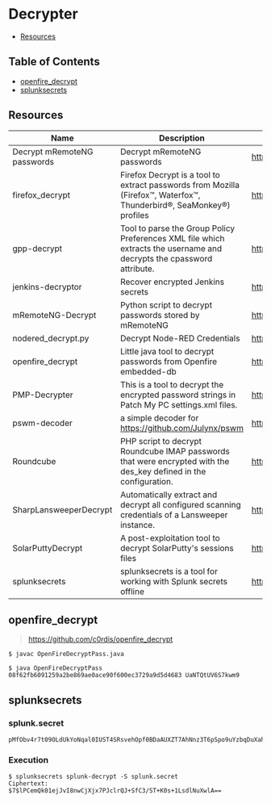 # Decrypter

- [Resources](#resources)

## Table of Contents

- [openfire_decrypt](#openfire_decrypt)
- [splunksecrets](#splunksecrets)

## Resources

| Name | Description | URL |
| --- | --- | --- |
| Decrypt mRemoteNG passwords | Decrypt mRemoteNG passwords | https://github.com/gquere/mRemoteNG_password_decrypt |
| firefox_decrypt | Firefox Decrypt is a tool to extract passwords from Mozilla (Firefox™, Waterfox™, Thunderbird®, SeaMonkey®) profiles | https://github.com/unode/firefox_decrypt |
| gpp-decrypt | Tool to parse the Group Policy Preferences XML file which extracts the username and decrypts the cpassword attribute. | https://github.com/t0thkr1s/gpp-decrypt |
| jenkins-decryptor | Recover encrypted Jenkins secrets | https://github.com/dadevel/jenkins-decryptor |
| mRemoteNG-Decrypt | Python script to decrypt passwords stored by mRemoteNG | https://github.com/haseebT/mRemoteNG-Decrypt |
| nodered_decrypt.py | Decrypt Node-RED Credentials | https://gist.github.com/Yeeb1/fe9adcd39306e3ced6bdfc7758a43519 |
| openfire_decrypt | Little java tool to decrypt passwords from Openfire embedded-db | https://github.com/c0rdis/openfire_decrypt |
| PMP-Decrypter | This is a tool to decrypt the encrypted password strings in Patch My PC settings.xml files. | https://github.com/LuemmelSec/PMP-Decrypter |
| pswm-decoder | a simple decoder for https://github.com/Julynx/pswm | https://github.com/repo4Chu/pswm-decoder |
| Roundcube | PHP script to decrypt Roundcube IMAP passwords that were encrypted with the des_key defined in the configuration. | https://github.com/TaddlM/roundcube |
| SharpLansweeperDecrypt | Automatically extract and decrypt all configured scanning credentials of a Lansweeper instance. | https://github.com/Yeeb1/SharpLansweeperDecrypt |
| SolarPuttyDecrypt | A post-exploitation tool to decrypt SolarPutty's sessions files | https://github.com/VoidSec/SolarPuttyDecrypt |
| splunksecrets | splunksecrets is a tool for working with Splunk secrets offline | https://github.com/HurricaneLabs/splunksecrets |

## openfire_decrypt

> https://github.com/c0rdis/openfire_decrypt

```console
$ javac OpenFireDecryptPass.java
```

```console
$ java OpenFireDecryptPass 08f62fb6091259a2be869ae0ace90f600ec3729a9d5d4683 UaNTQtUV6S7kwm9
```

## splunksecrets

### splunk.secret

```console
pMfObv4r7t09OLdUkYoNqal0IUST4SRsvehOpf0BDaAUXZT7AhNnz3T6pSpo9uYzbqDuXahUllXO7PEeFNg6s9QumAlUZxnbFDhZGN63qjuZbTw1sthPCLAfXb1GIDKNM2pyiL8scN0XJkLVC32w2GEervDNGjlm9XB2bAdp7D2HmYYFAzVHJTzeZ0uiYbzUU93LA24BdAZh6tk7RfVmpkA508Gip026vm2iCCVZoeqz0Uwmd3c4WGPpodQELU
```

### Execution

```console
$ splunksecrets splunk-decrypt -S splunk.secret
Ciphertext: $7$lPCemQk01ejJvI8nwCjXjx7PJclrQJ+SfC3/ST+K0s+1LsdlNuXwlA==
```
